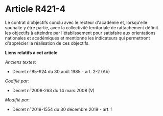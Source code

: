 # Article R421-4

Le contrat d'objectifs conclu avec le recteur d'académie et, lorsqu'elle souhaite y être partie, avec la collectivité
territoriale de rattachement définit les objectifs à atteindre par l'établissement pour satisfaire aux orientations
nationales et académiques et mentionne les indicateurs qui permettront d'apprécier la réalisation de ces objectifs.

**Liens relatifs à cet article**

_Anciens textes_:

  - Décret n°85-924 du 30 août 1985 - art. 2-2 (Ab)

_Codifié par_:

  - Décret n°2008-263 du 14 mars 2008 (V)

_Modifié par_:

  - Décret n°2019-1554 du 30 décembre 2019 - art. 1

